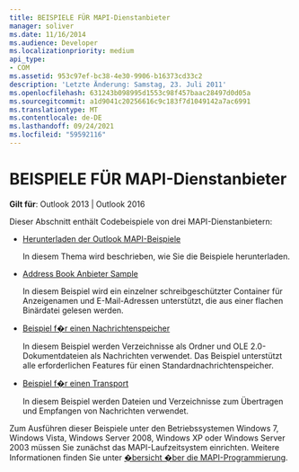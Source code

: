```yaml
---
title: BEISPIELE FÜR MAPI-Dienstanbieter
manager: soliver
ms.date: 11/16/2014
ms.audience: Developer
ms.localizationpriority: medium
api_type:
- COM
ms.assetid: 953c97ef-bc38-4e30-9906-b16373cd33c2
description: 'Letzte Änderung: Samstag, 23. Juli 2011'
ms.openlocfilehash: 631243b098995d1553c98f457baac28497d0d05a
ms.sourcegitcommit: a1d9041c20256616c9c183f7d1049142a7ac6991
ms.translationtype: MT
ms.contentlocale: de-DE
ms.lasthandoff: 09/24/2021
ms.locfileid: "59592116"
---
```

# <a name="mapi-service-provider-samples"></a>BEISPIELE FÜR MAPI-Dienstanbieter

  
  
**Gilt für**: Outlook 2013 | Outlook 2016 
  
Dieser Abschnitt enthält Codebeispiele von drei MAPI-Dienstanbietern:
  
- [Herunterladen der Outlook MAPI-Beispiele](downloading-the-outlook-mapi-samples.md)
    
    In diesem Thema wird beschrieben, wie Sie die Beispiele herunterladen.
    
- [Address Book Anbieter Sample](address-book-provider-sample.md)
    
    In diesem Beispiel wird ein einzelner schreibgeschützter Container für Anzeigenamen und E-Mail-Adressen unterstützt, die aus einer flachen Binärdatei gelesen werden.
    
- [Beispiel f�r einen Nachrichtenspeicher](message-store-provider-sample.md)
    
    In diesem Beispiel werden Verzeichnisse als Ordner und OLE 2.0-Dokumentdateien als Nachrichten verwendet. Das Beispiel unterstützt alle erforderlichen Features für einen Standardnachrichtenspeicher.
    
- [Beispiel f�r einen Transport](transport-provider-sample.md)
    
    In diesem Beispiel werden Dateien und Verzeichnisse zum Übertragen und Empfangen von Nachrichten verwendet.
    
Zum Ausführen dieser Beispiele unter den Betriebssystemen Windows 7, Windows Vista, Windows Server 2008, Windows XP oder Windows Server 2003 müssen Sie zunächst das MAPI-Laufzeitsystem einrichten. Weitere Informationen finden Sie unter [�bersicht �ber die MAPI-Programmierung](mapi-programming-overview.md).
  

